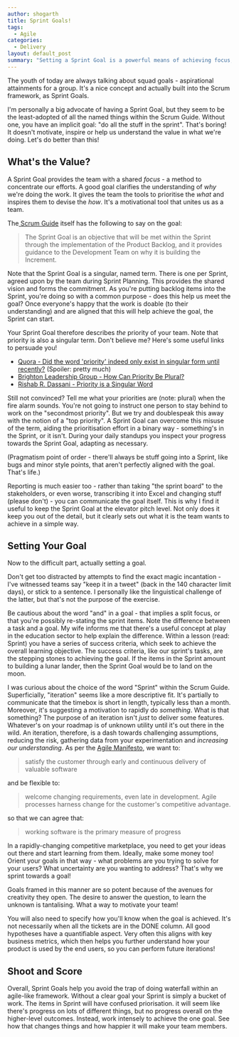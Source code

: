 ```yaml
---
author: shogarth
title: Sprint Goals!
tags:
  - Agile
categories:
  - Delivery
layout: default_post
summary: "Setting a Sprint Goal is a powerful means of achieving focus, motivating and inspiring your team. So why is it always forgotten about?"
---
```


The youth of today are always talking about squad goals - aspirational attainments for a group. It's a nice concept and actually built into the Scrum framework, as Sprint Goals.

I'm personally a big advocate of having a Sprint Goal, but they seem to be the least-adopted of all the named things within the Scrum Guide. Without one, you have an implicit goal: "do all the stuff in the sprint". That's boring! It doesn't motivate, inspire or help us understand the value in what we're doing. Let's do better than this!

## What's the Value?

A Sprint Goal provides the team with a shared _focus_ - a method to concentrate our efforts. A good goal clarifies the understanding of _why_ we're doing the work. It gives the team the tools to prioritise the _what_ and inspires them to devise the _how_. It's a motivational tool that unites us as a team.

The[ Scrum Guide](https://www.scrumguides.org/scrum-guide.html "Scrum Guide") itself has the following to say on the goal:

> The Sprint Goal is an objective that will be met within the Sprint through the implementation of the Product Backlog, and it provides guidance to the Development Team on why it is building the Increment.

Note that the Sprint Goal is a singular, named term. There is one per Sprint, agreed upon by the team during Sprint Planning. This provides the shared vision and forms the commitment. As you're putting backlog items into the Sprint, you're doing so with a common purpose - does this help us meet the goal? Once everyone's happy that the work is doable (to their understanding) and are aligned that this will help achieve the goal, the Sprint can start.

Your Sprint Goal therefore describes _the_ priority of your team. Note that priority is also a singular term. Don't believe me? Here's some useful links to persuade you!

* [Quora - Did the word 'priority' indeed only exist in singular form until recently?](https://www.quora.com/Did-the-word-priority-indeed-only-exist-in-singular-form-until-recently?share=1) (Spoiler: pretty much)
* [Brighton Leadership Group - How Can Priority Be Plural?](https://brightonleadership.com/2016/04/05/can-priority-plural/)
* [Rishab R. Dassani - Priority is a Singular Word](https://dazne.net/priority/)

Still not convinced? Tell me what your priorities are (note: plural) when the fire alarm sounds. You're not going to instruct one person to stay behind to work on the "secondmost priority". But we try and doublespeak this away with the notion of a "top priority". A Sprint Goal can overcome this misuse of the term, aiding the prioritisation effort in a binary way - something's in the Sprint, or it isn't. During your daily standups you inspect your progress towards the Sprint Goal, adapting as necessary.

(Pragmatism point of order - there'll always be stuff going into a Sprint, like bugs and minor style points, that aren't perfectly aligned with the goal. That's life.)

Reporting is much easier too - rather than taking "the sprint board" to the stakeholders, or even worse, transcribing it into Excel and changing stuff (please don't) - you can communicate the goal itself. This is why I find it useful to keep the Sprint Goal at the elevator pitch level. Not only does it keep you out of the detail, but it clearly sets out what it is the team wants to achieve in a simple way.

## Setting Your Goal

Now to the difficult part, actually setting a goal.

Don't get too distracted by attempts to find the exact magic incantation - I've witnessed teams say "keep it in a tweet" (back in the 140 character limit days), or stick to a sentence. I personally like the linguistical challenge of the latter, but that's not the purpose of the exercise.

Be cautious about the word "and" in a goal - that implies a split focus, or that you're possibly re-stating the sprint items. Note the difference between a task and a goal. My wife informs me that there's a useful concept at play in the education sector to help explain the difference. Within a lesson (read: Sprint) you have a series of success criteria, which seek to achieve the overall learning objective. The success criteria, like our sprint's tasks, are the stepping stones to achieving the goal. If the items in the Sprint amount to building a lunar lander, then the Sprint Goal would be to land on the moon.

I was curious about the choice of the word "Sprint" within the Scrum Guide.  Superficially, "iteration" seems like a more descriptive fit. It's partially to communicate that the timebox is short in length, typically less than a month. Moreover, it's suggesting a motivation to rapidly do _something_. What is that something? The purpose of an iteration isn't _just_ to deliver some features. Whatever's on your roadmap is of unknown utility until it's out there in the wild. An iteration, therefore, is a dash towards challenging assumptions, reducing the risk, gathering data from your experimentation and _increasing our understanding_. As per the [Agile Manifesto](https://agilemanifesto.org/principles.html), we want to:

> satisfy the customer through early and continuous delivery of valuable software

and be flexible to:

> welcome changing requirements, even late in development. Agile processes harness change for the customer's competitive advantage.

so that we can agree that:

> working software is the primary measure of progress

In a rapidly-changing competitive marketplace, you need to get your ideas out there and start learning from them. Ideally, make some money too! Orient your goals in that way - what problems are you trying to solve for your users? What uncertainty are you wanting to address? That's why we sprint towards a goal!

Goals framed in this manner are so potent because of the avenues for creativity they open. The desire to answer the question, to learn the unknown is tantalising. What a way to motivate your team!

You will also need to specify how you'll know when the goal is achieved. It's not necessarily when all the tickets are in the DONE column. All good hypotheses have a quantifiable aspect. Very often this aligns with key business metrics, which then helps you further understand how your product is used by the end users, so you can perform future iterations!

## Shoot and Score

Overall, Sprint Goals help you avoid the trap of doing waterfall within an agile-like framework. Without a clear goal your Sprint is simply a bucket of work. The items in Sprint will have confused priorisation. it will seem like there's progress on lots of different things, but no progress overall on the higher-level outcomes. Instead, work intensely to achieve the one goal. See how that changes things and how happier it will make your team members.
